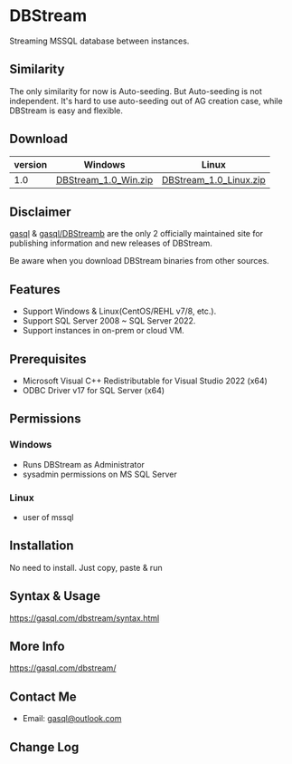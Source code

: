 # DBStream

Streaming MSSQL database between instances. 

## Similarity

The only similarity for now is Auto-seeding. But Auto-seeding is not independent. It's hard to use auto-seeding out of AG creation case, while DBStream is easy and flexible.

## Download

| version | Windows                                                      | Linux                                                        |
| ------- | ------------------------------------------------------------ | ------------------------------------------------------------ |
| 1.0    | [DBStream_1.0_Win.zip](https://gasql.com/media/DBStream_1.0_Win.zip) | [DBStream_1.0_Linux.zip](https://gasql.com/media/DBStream_1.0_Linux.zip) |

## Disclaimer

[gasql](https://gasql.com) & [gasql/DBStreamb](https://github.com/gasql/DBStream) are the only 2 officially maintained site for publishing information and new releases of DBStream.

Be aware when you download DBStream binaries from other sources.

## Features

* Support Windows & Linux(CentOS/REHL v7/8, etc.).
* Support SQL Server 2008 ~ SQL Server 2022.
* Support instances in on-prem or cloud VM.

## Prerequisites

* Microsoft Visual C++ Redistributable for Visual Studio 2022 (x64)
* ODBC Driver v17 for SQL Server (x64)

## Permissions
### Windows
* Runs DBStream as Administrator
* sysadmin permissions on MS SQL Server
### Linux 
* user of mssql

## Installation
No need to install. Just copy, paste & run

## Syntax & Usage
https://gasql.com/dbstream/syntax.html

## More Info
https://gasql.com/dbstream/

## Contact Me

- Email: gasql@outlook.com

## Change Log


